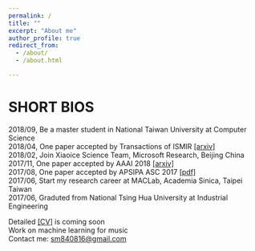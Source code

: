 ```yaml
---
permalink: /
title: ""
excerpt: "About me"
author_profile: true
redirect_from: 
  - /about/
  - /about.html

---
```


SHORT BIOS
=====
2018/09, Be a master student in National Taiwan University at Computer Science <br />
2018/04, One paper accepted by Transactions of ISMIR [\[arxiv\]](https://arxiv.org/abs/1802.10495) <br />
2018/02, Join Xiaoice Science Team, Microsoft Research, Beijing China <br />
2017/11, One paper accepted by AAAI 2018 [\[arxiv\]](https://arxiv.org/abs/1709.04384) <br />
2017/08, One paper accepted by APSIPA ASC 2017 [\[pdf\]](https://remyhuang.github.io/files/huang17apsipa.pdf) <br />
2017/06, Start my research career at MACLab, Academia Sinica, Taipei Taiwan <br />
2017/06, Graduted from National Tsing Hua University at Industrial Engineering <br />

Detailed [\[CV\]](https://remyhuang.github.io) is coming soon <br />
Work on machine learning for music <br />
Contact me: sm840816@gmail.com
